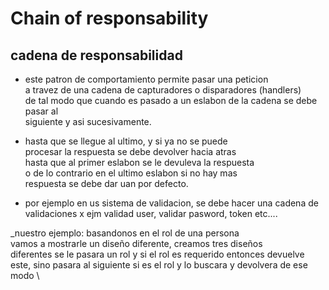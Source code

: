# Chain of responsability
## cadena de responsabilidad

- este patron de comportamiento permite pasar una peticion \
a travez de una cadena de capturadores o disparadores (handlers) \
de tal modo que cuando es pasado a un eslabon de la cadena se debe pasar al \
siguiente y asi sucesivamente.

- hasta que se llegue al ultimo, y si ya no se puede \
procesar la respuesta se debe devolver hacia atras  \
hasta que al primer eslabon se le devuleva la respuesta \
o de lo contrario en el ultimo eslabon si no hay mas \
respuesta se debe dar uan por defecto.

- por ejemplo en us sistema de validacion, se debe hacer una cadena de \
validaciones   x ejm validad user, validar pasword, token etc....


_nuestro ejemplo: basandonos en el rol de una persona \
vamos a mostrarle un diseño diferente, creamos tres diseños \
diferentes se le pasara un rol y si el rol es requerido entonces devuelve \
este, sino pasara al siguiente si es el rol y lo buscara y devolvera de ese modo \

